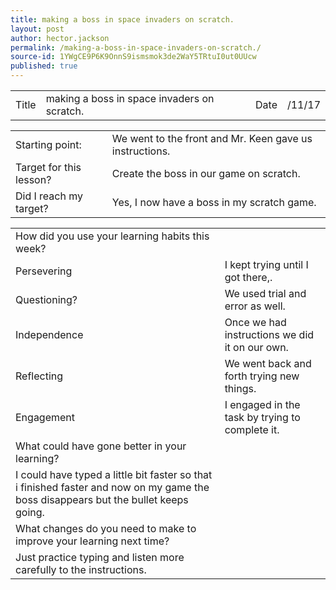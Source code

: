```yaml
---
title: making a boss in space invaders on scratch.
layout: post
author: hector.jackson
permalink: /making-a-boss-in-space-invaders-on-scratch./
source-id: 1YWgCE9P6K9OnnS9ismsmok3de2WaY5TRtuI0ut0UUcw
published: true
---
```

<table>
  <tr>
    <td>Title</td>
    <td>making a boss in space invaders on scratch.</td>
    <td>Date</td>
    <td>/11/17</td>
  </tr>
</table>


<table>
  <tr>
    <td>Starting point:</td>
    <td>We went to the front and Mr. Keen gave us instructions.</td>
  </tr>
  <tr>
    <td>Target for this lesson?</td>
    <td>Create the boss in our game on scratch.</td>
  </tr>
  <tr>
    <td>Did I reach my target? </td>
    <td>Yes, I now have a boss in my scratch game.</td>
  </tr>
</table>


<table>
  <tr>
    <td>How did you use your learning habits this week?</td>
    <td></td>
  </tr>
  <tr>
    <td>Persevering</td>
    <td>I kept trying until I got there,.</td>
  </tr>
  <tr>
    <td>Questioning?</td>
    <td>We used trial and error as well. </td>
  </tr>
  <tr>
    <td>Independence</td>
    <td>Once we had instructions we did it on our own.</td>
  </tr>
  <tr>
    <td>Reflecting</td>
    <td>We went back and forth trying new things.</td>
  </tr>
  <tr>
    <td>Engagement</td>
    <td>I engaged in the task by trying to complete it.</td>
  </tr>
  <tr>
    <td>What could have gone better in your learning?</td>
    <td></td>
  </tr>
  <tr>
    <td>I could have typed a little bit faster so that i finished faster and now on my game the boss disappears but the bullet keeps going.</td>
    <td></td>
  </tr>
  <tr>
    <td>What changes do you need to make to improve your learning next time?</td>
    <td></td>
  </tr>
  <tr>
    <td>Just practice typing and listen more carefully to the instructions.</td>
    <td></td>
  </tr>
</table>


